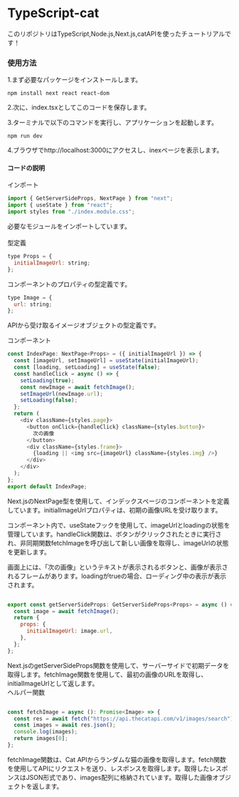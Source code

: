 # TypeScript-cat

このリポジトリはTypeScript,Node.js,Next.js,catAPIを使ったチュートリアルです！

### 使用方法
1.まず必要なパッケージをインストールします。
```lua:lua
npm install next react react-dom
```
2.次に、index.tsxとしてこのコードを保存します。

3.ターミナルで以下のコマンドを実行し、アプリケーションを起動します。

```arduino:arduino
npm run dev
```
4.ブラウザでhttp://localhost:3000にアクセスし、inexページを表示します。
#### コードの説明
インポート
```javascript
import { GetServerSideProps, NextPage } from "next";
import { useState } from "react";
import styles from "./index.module.css";
```
必要なモジュールをインポートしています。
<br>
<br>
型定義
```javascript
type Props = {
  initialImageUrl: string;
};
```
コンポーネントのプロパティの型定義です。

```javascript
type Image = {
  url: string;
};
```
APIから受け取るイメージオブジェクトの型定義です。

コンポーネント<br>
```javascript
const IndexPage: NextPage<Props> = ({ initialImageUrl }) => {
  const [imageUrl, setImageUrl] = useState(initialImageUrl);
  const [loading, setLoading] = useState(false);
  const handleClick = async () => {
    setLoading(true);
    const newImage = await fetchImage();
    setImageUrl(newImage.url);
    setLoading(false);
  };
  return (
    <div className={styles.page}>
      <button onClick={handleClick} className={styles.button}>
        次の画像
      </button>
      <div className={styles.frame}>
        {loading || <img src={imageUrl} className={styles.img} />}
      </div>
    </div>
  );
};
export default IndexPage;

```
Next.jsのNextPage型を使用して、インデックスページのコンポーネントを定義しています。initialImageUrlプロパティは、初期の画像URLを受け取ります。

コンポーネント内で、useStateフックを使用して、imageUrlとloadingの状態を管理しています。handleClick関数は、ボタンがクリックされたときに実行され、非同期関数fetchImageを呼び出して新しい画像を取得し、imageUrlの状態を更新します。

画面上には、「次の画像」というテキストが表示されるボタンと、画像が表示されるフレームがあります。loadingがtrueの場合、ローディング中の表示が表示されます。

```javascript

export const getServerSideProps: GetServerSideProps<Props> = async () => {
  const image = await fetchImage();
  return {
    props: {
      initialImageUrl: image.url,
    },
  };
};
```
Next.jsのgetServerSideProps関数を使用して、サーバーサイドで初期データを取得します。fetchImage関数を使用して、最初の画像のURLを取得し、initialImageUrlとして返します。
<br>
ヘルパー関数
```javascript

const fetchImage = async (): Promise<Image> => {
  const res = await fetch("https://api.thecatapi.com/v1/images/search");
  const images = await res.json();
  console.log(images);
  return images[0];
};
```
fetchImage関数は、Cat APIからランダムな猫の画像を取得します。fetch関数を使用してAPIにリクエストを送り、レスポンスを取得します。取得したレスポンスはJSON形式であり、images配列に格納されています。取得した画像オブジェクトを返します。







